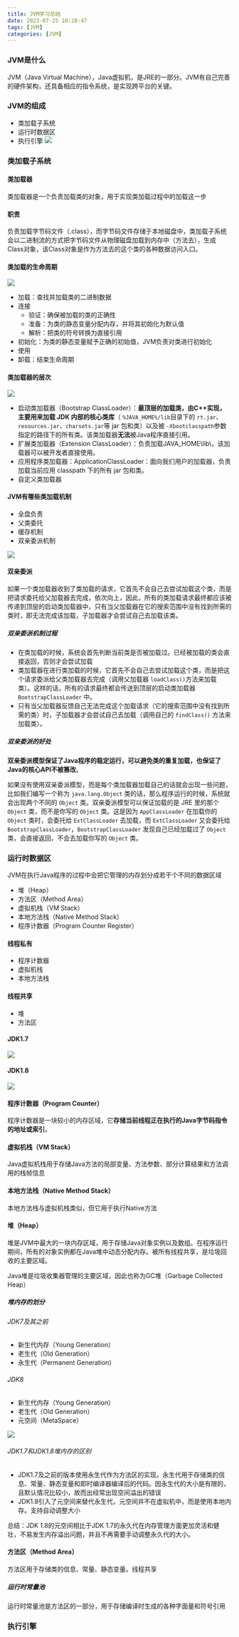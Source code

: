 ```yaml
---
title: JVM学习总结
date: 2023-07-25 16:28:47
tags: [JVM]
categories: [JVM]
---
```

### JVM是什么
JVM（Java Virtual Machine），Java虚拟机，是JRE的一部分。JVM有自己完善的硬件架构，还具备相应的指令系统，是实现跨平台的关键。
### JVM的组成
* 类加载子系统
* 运行时数据区
* 执行引擎
![](https://yoonada.oss-cn-shenzhen.aliyuncs.com/images/image-20230725165133830.png)
### 类加载子系统

#### 类加载器

类加载器是一个负责加载类的对象，用于实现类加载过程中的加载这一步

#### 职责
负责加载字节码文件（.class），而字节码文件存储于本地磁盘中，类加载子系统会以二进制流的方式把字节码文件从物理磁盘加载到内存中（方法去），生成Class对象，该Class对象是作为方法去的这个类的各种数据访问入口。
#### 类加载的生命周期

![](https://yoonada.oss-cn-shenzhen.aliyuncs.com/images/image-20230725170607947.png)

* 加载：查找并加载类的二进制数据
* 连接
  * 验证：确保被加载的类的正确性
  * 准备：为类的静态变量分配内存，并将其初始化为默认值
  * 解析：把类的符号转换为直接引用
* 初始化：为类的静态变量赋予正确的初始值，JVM负责对类进行初始化
* 使用
* 卸载：结束生命周期

#### 类加载器的层次

![](https://yoonada.oss-cn-shenzhen.aliyuncs.com/images/image-20230725171120062.png)

* 启动类加载器（Bootstrap ClassLoader）：**最顶层的加载类，由C++实现，主要用来加载 JDK 内部的核心类库**（ `%JAVA_HOME%/lib`目录下的 `rt.jar`、`resources.jar`、`charsets.jar`等 jar 包和类）以及被 `-Xbootclasspath`参数指定的路径下的所有类。该类加载器**无法**被Java程序直接引用。
* 扩展类加载器（Extension ClassLoader）：负责加载JAVA_HOME\lib\，该加载器可以被开发者直接使用。
* 应用程序类加载器：ApplicationClassLoader：面向我们用户的加载器，负责加载当前应用 classpath 下的所有 jar 包和类。
* 自定义类加载器

#### JVM有哪些类加载机制

* 全盘负责
* 父类委托
* 缓存机制
* 双亲委派机制

![](https://yoonada.oss-cn-shenzhen.aliyuncs.com/images/image-20230726111420785.png)

#### 双亲委派

如果一个类加载器收到了类加载的请求，它首先不会自己去尝试加载这个类，而是把请求委托给父加载器去完成，依次向上，因此，所有的类加载请求最终都应该被传递到顶层的启动类加载器中，只有当父加载器在它的搜索范围中没有找到所需的类时，即无法完成该加载，子加载器才会尝试自己去加载该类。

##### 双亲委派机制过程

* 在类加载的时候，系统会首先判断当前类是否被加载过。已经被加载的类会直接返回，否则才会尝试加载
* 类加载器在进行类加载的时候，它首先不会自己去尝试加载这个类，而是把这个请求委派给父类加载器去完成（调用父加载器 `loadClass()`方法来加载类）。这样的话，所有的请求最终都会传送到顶层的启动类加载器 `BootstrapClassLoader` 中。
* 只有当父加载器反馈自己无法完成这个加载请求（它的搜索范围中没有找到所需的类）时，子加载器才会尝试自己去加载（调用自己的 `findClass()` 方法来加载类）。

##### 双亲委派的好处

**双亲委派模型保证了Java程序的稳定运行，可以避免类的重复加载，也保证了Java的核心API不被篡改**。

如果没有使用双亲委派模型，而是每个类加载器加载自己的话就会出现一些问题，比如我们编写一个称为 `java.lang.Object` 类的话，那么程序运行的时候，系统就会出现两个不同的 `Object` 类。双亲委派模型可以保证加载的是 JRE 里的那个 `Object` 类，而不是你写的 `Object` 类。这是因为 `AppClassLoader` 在加载你的 `Object` 类时，会委托给 `ExtClassLoader` 去加载，而 `ExtClassLoader` 又会委托给 `BootstrapClassLoader`，`BootstrapClassLoader` 发现自己已经加载过了 `Object` 类，会直接返回，不会去加载你写的 `Object` 类。

### 运行时数据区

JVM在执行Java程序的过程中会把它管理的内存划分成若干个不同的数据区域

* 堆（Heap）
* 方法区（Method Area）
* 虚拟机栈（VM Stack）
* 本地方法栈（Native Method Stack）
* 程序计数器（Program Counter Register）

#### 线程私有

* 程序计数器
* 虚拟机栈
* 本地方法栈

#### 线程共享

* 堆
* 方法区

#### JDK1.7

![](https://yoonada.oss-cn-shenzhen.aliyuncs.com/images/image-20230726142110611.png)

#### JDK1.8

![](https://yoonada.oss-cn-shenzhen.aliyuncs.com/images/image-20230726142207011.png)

#### 程序计数器（Program Counter）

程序计数器是一块较小的内存区域，它**存储当前线程正在执行的Java字节码指令的地址或索引**。

#### 虚拟机栈（VM Stack）

Java虚拟机栈用于存储Java方法的局部变量、方法参数、部分计算结果和方法调用的栈帧信息

#### 本地方法栈（Native Method Stack）

本地方法栈与虚拟机栈类似，但它用于执行Native方法

#### 堆（Heap）

堆是JVM中最大的一块内存区域，用于存储Java对象实例以及数组。在程序运行期间，所有的对象实例都在Java堆中动态分配内存。被所有线程共享，是垃圾回收的主要区域。



Java堆是垃圾收集器管理的主要区域，因此也称为GC堆（Garbage Collected Heap）

##### 堆内存的划分

###### JDK7及其之前

* 新生代内存（Young Generation）
* 老生代（Old Generation）
* 永生代（Permanent Generation）

###### JDK8

* 新生代内存（Young Generation）
* 老生代（Old Generation）
* 元空间（MetaSpace）

![](https://yoonada.oss-cn-shenzhen.aliyuncs.com/images/image-20230726151527764.png)

###### JDK1.7和JDK1.8堆内存的区别

* JDK1.7及之前的版本使用永生代作为方法区的实现。永生代用于存储类的信息、常量、静态变量和即时编译器编译后的代码。因永生代的大小是有限的，且默认情况比较小，故而出经常出现空间溢出的错误
* JDK1.8引入了元空间来替代永生代，元空间并不在虚拟机中，而是使用本地内存。支持自动调整大小

总结：JDK 1.8的元空间相比于JDK 1.7的永久代在内存管理方面更加灵活和健壮，不易发生内存溢出问题，并且不再需要手动调整永久代的大小。

#### 方法区（Method Area）

方法区用于存储类的信息、常量、静态变量。线程共享

##### 运行时常量池

运行时常量池是方法区的一部分，用于存储编译时生成的各种字面量和符号引用

### 执行引擎

